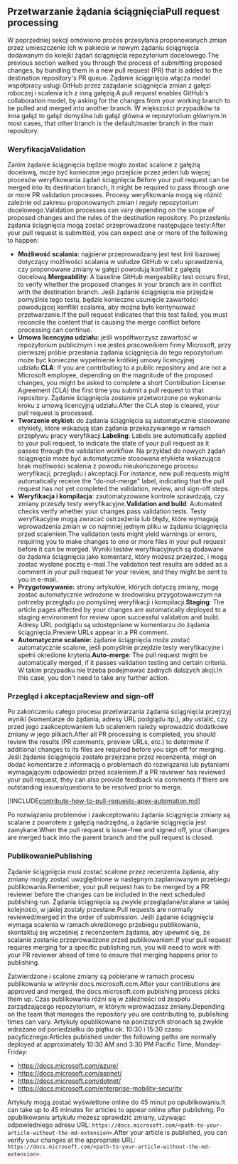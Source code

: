 ## <a name="pull-request-processing"></a><span data-ttu-id="5797a-101">Przetwarzanie żądania ściągnięcia</span><span class="sxs-lookup"><span data-stu-id="5797a-101">Pull request processing</span></span>

<span data-ttu-id="5797a-102">W poprzedniej sekcji omówiono proces przesyłania proponowanych zmian przez umieszczenie ich w pakiecie w nowym żądaniu ściągnięcia dodawanym do kolejki żądań ściągnięcia repozytorium docelowego.</span><span class="sxs-lookup"><span data-stu-id="5797a-102">The previous section walked you through the process of submitting proposed changes, by bundling them in a new pull request (PR) that is added to the destination repository's PR queue.</span></span> <span data-ttu-id="5797a-103">Żądanie ściągnięcia włącza model współpracy usługi GitHub przez zażądanie ściągnięcia zmian z gałęzi roboczej i scalenia ich z inną gałęzią.</span><span class="sxs-lookup"><span data-stu-id="5797a-103">A pull request enables GitHub's collaboration model, by asking for the changes from your working branch to be pulled and merged into another branch.</span></span> <span data-ttu-id="5797a-104">W większości przypadków ta inna gałąź to gałąź domyślna lub gałąź główna w repozytorium głównym.</span><span class="sxs-lookup"><span data-stu-id="5797a-104">In most cases, that other branch is the default/master branch in the main repository.</span></span>

### <a name="validation"></a><span data-ttu-id="5797a-105">Weryfikacja</span><span class="sxs-lookup"><span data-stu-id="5797a-105">Validation</span></span>

<span data-ttu-id="5797a-106">Zanim żądanie ściągnięcia będzie mogło zostać scalone z gałęzią docelową, może być konieczne jego przejście przez jeden lub więcej procesów weryfikowania żądań ściągnięcia.</span><span class="sxs-lookup"><span data-stu-id="5797a-106">Before your pull request can be merged into its destination branch, it might be required to pass through one or more PR validation processes.</span></span> <span data-ttu-id="5797a-107">Procesy weryfikowania mogą się różnić zależnie od zakresu proponowanych zmian i reguły repozytorium docelowego.</span><span class="sxs-lookup"><span data-stu-id="5797a-107">Validation processes can vary depending on the scope of proposed changes and the rules of the destination repository.</span></span> <span data-ttu-id="5797a-108">Po przesłaniu żądania ściągnięcia mogą zostać przeprowadzone następujące testy:</span><span class="sxs-lookup"><span data-stu-id="5797a-108">After your pull request is submitted, you can expect one or more of the following to happen:</span></span>

- <span data-ttu-id="5797a-109">**Możliwość scalania:** najpierw przeprowadzany jest test linii bazowej dotyczący możliwości scalania w usłudze GitHub w celu sprawdzenia, czy proponowane zmiany w gałęzi powodują konflikt z gałęzią docelową.</span><span class="sxs-lookup"><span data-stu-id="5797a-109">**Mergeability**: A baseline GitHub mergeability test occurs first, to verify whether the proposed changes in your branch are in conflict with the destination branch.</span></span> <span data-ttu-id="5797a-110">Jeśli żądanie ściągnięcia nie przejdzie pomyślnie tego testu, będzie konieczne usunięcie zawartości powodującej konflikt scalania, aby można było kontynuować przetwarzanie.</span><span class="sxs-lookup"><span data-stu-id="5797a-110">If the pull request indicates that this test failed, you must reconcile the content that is causing the merge conflict before processing can continue.</span></span>
- <span data-ttu-id="5797a-111">**Umowa licencyjna udziału:** jeśli współtworzysz zawartość w repozytorium publicznym i nie jesteś pracownikiem firmy Microsoft, przy pierwszej próbie przesłania żądania ściągnięcia do tego repozytorium może być konieczne wypełnienie krótkiej umowy licencyjnej udziału.</span><span class="sxs-lookup"><span data-stu-id="5797a-111">**CLA**: If you are contributing to a public repository and are not a Microsoft employee, depending on the magnitude of the proposed changes, you might be asked to complete a short Contribution License Agreement (CLA) the first time you submit a pull request to that repository.</span></span> <span data-ttu-id="5797a-112">Żądanie ściągnięcia zostanie przetworzone po wykonaniu kroku z umową licencyjną udziału.</span><span class="sxs-lookup"><span data-stu-id="5797a-112">After the CLA step is cleared, your pull request is processed.</span></span>
- <span data-ttu-id="5797a-113">**Tworzenie etykiet:** do żądania ściągnięcia są automatycznie stosowane etykiety, które wskazują stan żądania przekazywanego w ramach przepływu pracy weryfikacji.</span><span class="sxs-lookup"><span data-stu-id="5797a-113">**Labeling**: Labels are automatically applied to your pull request, to indicate the state of your pull request as it passes through the validation workflow.</span></span> <span data-ttu-id="5797a-114">Na przykład do nowych żądań ściągnięcia może być automatycznie stosowana etykieta wskazująca brak możliwości scalenia z powodu nieukończonego procesu weryfikacji, przeglądu i akceptacji.</span><span class="sxs-lookup"><span data-stu-id="5797a-114">For instance, new pull requests might automatically receive the "do-not-merge" label, indicating that the pull request has not yet completed the validation, review, and sign-off steps.</span></span>
- <span data-ttu-id="5797a-115">**Weryfikacja i kompilacja**: zautomatyzowane kontrole sprawdzają, czy zmiany przeszły testy weryfikacyjne.</span><span class="sxs-lookup"><span data-stu-id="5797a-115">**Validation and build**: Automated checks verify whether your changes pass validation tests.</span></span> <span data-ttu-id="5797a-116">Testy weryfikacyjne mogą zwracać ostrzeżenia lub błędy, które wymagają wprowadzenia zmian w co najmniej jednym pliku w żądaniu ściągnięcia przed scaleniem.</span><span class="sxs-lookup"><span data-stu-id="5797a-116">The validation tests might yield warnings or errors, requiring you to make changes to one or more files in your pull request before it can be merged.</span></span> <span data-ttu-id="5797a-117">Wyniki testów weryfikacyjnych są dodawane do żądania ściągnięcia jako komentarz, który możesz przejrzeć, i mogą zostać wysłane pocztą e-mail.</span><span class="sxs-lookup"><span data-stu-id="5797a-117">The validation test results are added as a comment in your pull request for your review, and they might be sent to you in e-mail.</span></span>
- <span data-ttu-id="5797a-118">**Przygotowywanie:** strony artykułów, których dotyczą zmiany, mogą zostać automatycznie wdrożone w środowisku przygotowawczym na potrzeby przeglądu po pomyślnej weryfikacji i kompilacji.</span><span class="sxs-lookup"><span data-stu-id="5797a-118">**Staging**: The article pages affected by your changes are automatically deployed to a staging environment for review upon successful validation and build.</span></span> <span data-ttu-id="5797a-119">Adresy URL podglądu są udostępniane w komentarzu do żądania ściągnięcia.</span><span class="sxs-lookup"><span data-stu-id="5797a-119">Preview URLs appear in a PR comment.</span></span>
- <span data-ttu-id="5797a-120">**Automatyczne scalanie:** żądanie ściągnięcia może zostać automatycznie scalone, jeśli pomyślnie przejdzie testy weryfikacyjne i spełni określone kryteria.</span><span class="sxs-lookup"><span data-stu-id="5797a-120">**Auto-merge**: The pull request might be automatically merged, if it passes validation testing and certain criteria.</span></span> <span data-ttu-id="5797a-121">W takim przypadku nie trzeba podejmować żadnych dalszych akcji.</span><span class="sxs-lookup"><span data-stu-id="5797a-121">In this case, you don't need to take any further action.</span></span>

### <a name="review-and-sign-off"></a><span data-ttu-id="5797a-122">Przegląd i akceptacja</span><span class="sxs-lookup"><span data-stu-id="5797a-122">Review and sign-off</span></span>

<span data-ttu-id="5797a-123">Po zakończeniu całego procesu przetwarzania żądania ściągnięcia przejrzyj wyniki (komentarze do żądania, adresy URL podglądu itp.), aby ustalić, czy przed jego zaakceptowaniem lub scaleniem należy wprowadzić dodatkowe zmiany w jego plikach.</span><span class="sxs-lookup"><span data-stu-id="5797a-123">After all PR processing is completed, you should review the results (PR comments, preview URLs, etc.) to determine if additional changes to its files are required before you sign off for merging.</span></span> <span data-ttu-id="5797a-124">Jeśli żądanie ściągnięcia zostało przejrzane przez recenzenta, mógł on dodać komentarze z informacją o problemach do rozwiązania lub pytaniami wymagającymi odpowiedzi przed scaleniem.</span><span class="sxs-lookup"><span data-stu-id="5797a-124">If a PR reviewer has reviewed your pull request, they can also provide feedback via comments if there are outstanding issues/questions to be resolved prior to merge.</span></span>

[!INCLUDE[contribute-how-to-pull-requests-apex-automation.md](contribute-how-to-pull-requests-apex-automation.md)]

<span data-ttu-id="5797a-125">Po rozwiązaniu problemów i zaakceptowaniu żądania ściągnięcia zmiany są scalane z powrotem z gałęzią nadrzędną, a żądanie ściągnięcia jest zamykane.</span><span class="sxs-lookup"><span data-stu-id="5797a-125">When the pull request is issue-free and signed off, your changes are merged back into the parent branch and the pull request is closed.</span></span>

### <a name="publishing"></a><span data-ttu-id="5797a-126">Publikowanie</span><span class="sxs-lookup"><span data-stu-id="5797a-126">Publishing</span></span>

<span data-ttu-id="5797a-127">Żądanie ściągnięcia musi zostać scalone przez recenzenta żądania, aby zmiany mogły zostać uwzględnione w następnym zaplanowanym przebiegu publikowania.</span><span class="sxs-lookup"><span data-stu-id="5797a-127">Remember, your pull request has to be merged by a PR reviewer before the changes can be included in the next scheduled publishing run.</span></span> <span data-ttu-id="5797a-128">Żądania ściągnięcia są zwykle przeglądane/scalane w takiej kolejności, w jakiej zostały przesłane.</span><span class="sxs-lookup"><span data-stu-id="5797a-128">Pull requests are normally reviewed/merged in the order of submission.</span></span> <span data-ttu-id="5797a-129">Jeśli żądanie ściągnięcia wymaga scalenia w ramach określonego przebiegu publikowania, skontaktuj się wcześniej z recenzentem żądania, aby upewnić się, że scalanie zostanie przeprowadzone przed publikowaniem.</span><span class="sxs-lookup"><span data-stu-id="5797a-129">If your pull request requires merging for a specific publishing run, you will need to work with your PR reviewer ahead of time to ensure that merging happens prior to publishing.</span></span>

<span data-ttu-id="5797a-130">Zatwierdzone i scalone zmiany są pobierane w ramach procesu publikowania w witrynie docs.microsoft.com.</span><span class="sxs-lookup"><span data-stu-id="5797a-130">After your contributions are approved and merged, the docs.microsoft.com publishing process picks them up.</span></span> <span data-ttu-id="5797a-131">Czas publikowania różni się w zależności od zespołu zarządzającego repozytorium, w którym wprowadzasz zmiany.</span><span class="sxs-lookup"><span data-stu-id="5797a-131">Depending on the team that manages the repository you are contributing to, publishing times can vary.</span></span> <span data-ttu-id="5797a-132">Artykuły opublikowane na poniższych stronach są zwykle wdrażane od poniedziałku do piątku ok. 10:30 i 15:30 czasu pacyficznego:</span><span class="sxs-lookup"><span data-stu-id="5797a-132">Articles published under the following paths are normally deployed at approximately 10:30 AM and 3:30 PM Pacific Time, Monday-Friday:</span></span>

- https://docs.microsoft.com/azure/
- https://docs.microsoft.com/aspnet/
- https://docs.microsoft.com/dotnet/
- https://docs.microsoft.com/enterprise-mobility-security

<span data-ttu-id="5797a-133">Artykuły mogą zostać wyświetlone online do 45 minut po opublikowaniu.</span><span class="sxs-lookup"><span data-stu-id="5797a-133">It can take up to 45 minutes for articles to appear online after publishing.</span></span> <span data-ttu-id="5797a-134">Po opublikowaniu artykułu możesz sprawdzić zmiany, używając odpowiedniego adresu URL: `https://docs.microsoft.com/<path-to-your-article-without-the-md-extension>`.</span><span class="sxs-lookup"><span data-stu-id="5797a-134">After your article is published, you can verify your changes at the appropriate URL: `https://docs.microsoft.com/<path-to-your-article-without-the-md-extension>`.</span></span>
